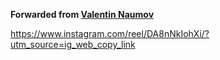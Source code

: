 **Forwarded from [Valentin Naumov](https://t.me/valnaumov)**

https://www.instagram.com/reel/DA8nNkIohXi/?utm_source=ig_web_copy_link